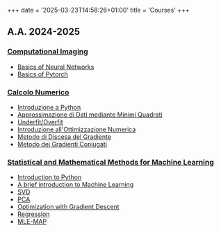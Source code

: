 +++
date = '2025-03-23T14:58:26+01:00'
title = 'Courses'
+++

## A.A. 2024-2025

### [Computational Imaging](https://devangelista2.github.io/computational-imaging)
- [Basics of Neural Networks](https://devangelista2.github.io/computational-imaging/intro/from-ml-to-nn.html)
- [Basics of Pytorch](https://devangelista2.github.io/computational-imaging/intro/a-brief-overview-pytorch.html)

### [Calcolo Numerico](https://devangelista2.github.io/calcolo-numerico/)

- [Introduzione a Python](https://devangelista2.github.io/calcolo-numerico/intro/variabili.html)
- [Approssimazione di Dati mediante Minimi Quadrati](https://devangelista2.github.io/calcolo-numerico/approssimazione/modelli_approssimazione.html)
- [Underfit/Overfit](https://devangelista2.github.io/calcolo-numerico/approssimazione/overfit_underfit_regolarizzazione.html)
- [Introduzione all'Ottimizzazione Numerica](https://devangelista2.github.io/calcolo-numerico/ottimizzazione/intro.html)
- [Metodo di Discesa del Gradiente](https://devangelista2.github.io/calcolo-numerico/ottimizzazione/GD.html)
- [Metodo dei Gradienti Coniugati](https://devangelista2.github.io/calcolo-numerico/ottimizzazione/CGLS.html)

### [Statistical and Mathematical Methods for Machine Learning](https://devangelista2.github.io/statistical-mathematical-methods/)

- [Introduction to Python](https://devangelista2.github.io/statistical-mathematical-methods/NLA_numpy/basics_python.html)
- [A brief introduction to Machine Learning](https://devangelista2.github.io/statistical-mathematical-methods/ML/intro_ML.html)
- [SVD](https://devangelista2.github.io/statistical-mathematical-methods/ML/SVD.html)
- [PCA](https://devangelista2.github.io/statistical-mathematical-methods/ML/PCA.html)
- [Optimization with Gradient Descent](https://devangelista2.github.io/statistical-mathematical-methods/Optimization/GD.html)
- [Regression](https://devangelista2.github.io/statistical-mathematical-methods/regression_classification/regression.html)
- [MLE-MAP](https://devangelista2.github.io/statistical-mathematical-methods/regression_classification/MLE_MAP.html)
